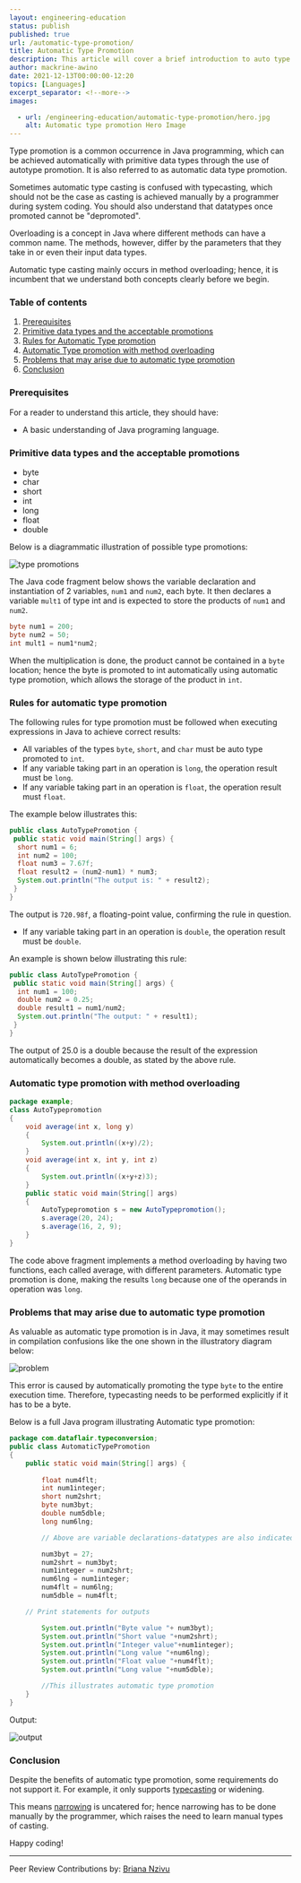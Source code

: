 ```yaml
---
layout: engineering-education
status: publish
published: true
url: /automatic-type-promotion/
title: Automatic Type Promotion
description: This article will cover a brief introduction to auto type promotion and method overloading and their relationships, reasons or circumstances under which you may be required to apply automatic type promotion and the different types or ways of implementing it. 
author: mackrine-awino
date: 2021-12-13T00:00:00-12:20
topics: [Languages]
excerpt_separator: <!--more-->
images:

  - url: /engineering-education/automatic-type-promotion/hero.jpg
    alt: Automatic type promotion Hero Image
---
```

Type promotion is a common occurrence in Java programming, which can be achieved automatically with primitive data types through the use of autotype promotion. It is also referred to as automatic data type promotion.
<!--more-->
Sometimes automatic type casting is confused with typecasting, which should not be the case as casting is achieved manually by a programmer during system coding. You should also understand that datatypes once promoted cannot be "depromoted".

Overloading is a concept in Java where different methods can have a common name. The methods, however, differ by the parameters that they take in or even their input data types.

Automatic type casting mainly occurs in method overloading; hence, it is incumbent that we understand both concepts clearly before we begin.

### Table of contents
1. [Prerequisites](#prerequisites)
2. [Primitive data types and the acceptable promotions](#primitive-data-types-and-the-acceptable-promotions)
3. [Rules for Automatic Type promotion](#rules-for-automatic-type-promotion)
4. [Automatic Type promotion with method overloading](#automatic-type-promotion-with-method-overloading)
5. [Problems that may arise due to automatic type promotion](#problems-that-may-arise-due-to-automatic-type-promotion)
6. [Conclusion](#conclusion)

### Prerequisites
For a reader to understand this article, they should have:
- A basic understanding of Java programing language.

### Primitive data types and the acceptable promotions
- byte
- char
- short
- int
- long
- float
- double

Below is a diagrammatic illustration of possible type promotions:

![type promotions](/engineering-education/automatic-type-promotion/INT.png)

The Java code fragment below shows the variable declaration and instantiation of 2 variables, `num1` and `num2`, each byte. It then declares a variable `mult1` of type int and is expected to store the products of `num1` and `num2`.

``` java
byte num1 = 200;
byte num2 = 50;
int mult1 = num1*num2;
```

When the multiplication is done, the product cannot be contained in a `byte` location; hence the byte is promoted to int automatically using automatic type promotion, which allows the storage of the product in `int`.

### Rules for automatic type promotion
The following rules for type promotion must be followed when executing expressions in Java to achieve correct results:
- All variables of the types `byte`, `short`, and `char` must be auto type promoted to `int`.
- If any variable taking part in an operation is `long`, the operation result must be `long`.
- If any variable taking part in an operation is `float`, the operation result must `float`. 

The example below illustrates this:

```java
public class AutoTypePromotion {
 public static void main(String[] args) {
  short num1 = 6;
  int num2 = 100;
  float num3 = 7.67f;
  float result2 = (num2-num1) * num3;
  System.out.println("The output is: " + result2);
 }
}
``` 

The output is `720.98f`, a floating-point value, confirming the rule in question.

- If any variable taking part in an operation is `double`, the operation result must be `double`. 

An example is shown below illustrating this rule:

```java
public class AutoTypePromotion {
 public static void main(String[] args) {
  int num1 = 100;
  double num2 = 0.25;
  double result1 = num1/num2;
  System.out.println("The output: " + result1);
 }
}
```

The output of 25.0 is a double because the result of the expression automatically becomes a double, as stated by the above rule.

### Automatic type promotion with method overloading

```java
package example; 
class AutoTypepromotion  
{  
    void average(int x, long y)  
    {  
        System.out.println((x+y)/2);  
    }  
    void average(int x, int y, int z)  
    {  
        System.out.println((x+y+z)3);  
    }  
    public static void main(String[] args)  
    {  
        AutoTypepromotion s = new AutoTypepromotion();  
        s.average(20, 24);  
        s.average(16, 2, 9);  
    }  
}  
```

The code above fragment implements a method overloading by having two functions, each called average, with different parameters. Automatic type promotion is done, making the results `long` because one of the operands in operation was `long`.

### Problems that may arise due to automatic type promotion
As valuable as automatic type promotion is in Java, it may sometimes result in compilation confusions like the one shown in the illustratory diagram below:

![problem](/engineering-education/automatic-type-promotion/int2.png)

This error is caused by automatically promoting the type `byte` to the entire execution time. Therefore, typecasting needs to be performed explicitly if it has to be a byte.

Below is a full Java program illustrating Automatic type promotion:

```java
package com.dataflair.typeconversion;
public class AutomaticTypePromotion
{
    public static void main(String[] args) {
        
        float num4flt;
        int num1integer;
        short num2shrt;
        byte num3byt;
        double num5dble;
        long num6lng;

        // Above are variable declarations-datatypes are also indicated

        num3byt = 27;
        num2shrt = num3byt;
        num1integer = num2shrt;
        num6lng = num1integer;
        num4flt = num6lng;
        num5dble = num4flt;

    // Print statements for outputs

        System.out.println("Byte value "+ num3byt);
        System.out.println("Short value "+num2shrt);
        System.out.println("Integer value"+num1integer);
        System.out.println("Long value "+num6lng);
        System.out.println("Float value "+num4flt);
        System.out.println("Long value "+num5dble);

        //This illustrates automatic type promotion
    }
}
```

Output:

![output](/engineering-education/automatic-type-promotion/ou.png)

### Conclusion
Despite the benefits of automatic type promotion, some requirements do not support it. For example, it only supports [typecasting](https://www.javatpoint.com/type-casting-in-java) or widening.

This means [narrowing](https://www.tutorialspoint.com/narrowing-conversion-in-java#:~:text=Narrowing%20conversion%20is%20needed%20when,to%20integer%20using%20Narrowing%20Conversion.) is uncatered for; hence narrowing has to be done manually by the programmer, which raises the need to learn manual types of casting.

Happy coding!

---

Peer Review Contributions by: [Briana Nzivu](/engineering-education/authors/briana-nzivu/)
